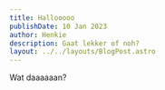 ```yaml
---
title: Hallooooo
publishDate: 10 Jan 2023
author: Henkie
description: Gaat lekker of noh?
layout: ../../layouts/BlogPost.astro
---
```

Wat daaaaaan?